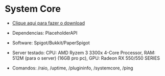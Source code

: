 # System Core

- [Clique aqui para fazer o download](https://www.spigotmc.org/resources/system-core.95848/)

- Dependencias:
PlaceholderAPI

- Software:
Spigot/Bukkit/PaperSpigot

- Server testado:
CPU: AMD Ryzem 3 3300x 4-Core Processor,
RAM: 512M (para o server) (16GB pro pc),
GPU: Radeon RX 550/550 SERIES

- Comandos:
/raio,
/uptime,
/plugininfo,
/systemcore,
/ping
